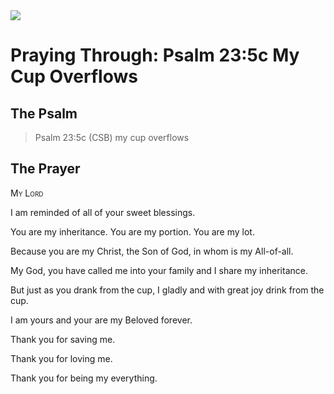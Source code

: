 <img class="intro-right" src="/images/art-paris-psalter.jpg">

# Praying Through: Psalm 23:5c My Cup Overflows

## The Psalm

>Psalm 23:5c (CSB)   my cup overflows

## The Prayer

<div style='font-variant: small-caps;'>
My Lord
</div>

I am reminded of all of your sweet blessings.

You are my inheritance.
  You are my portion.
  You are my lot.

Because you are my Christ,
  the Son of God,
  in whom is my All-of-all.

My God,
  you have called me into your family 
  and I share my inheritance.

But just as you drank from the cup,
  I gladly 
  and with great joy drink from the cup.

I am yours 
  and your are my Beloved forever.

Thank you for saving me.

Thank you for loving me.

Thank you for being my everything.
